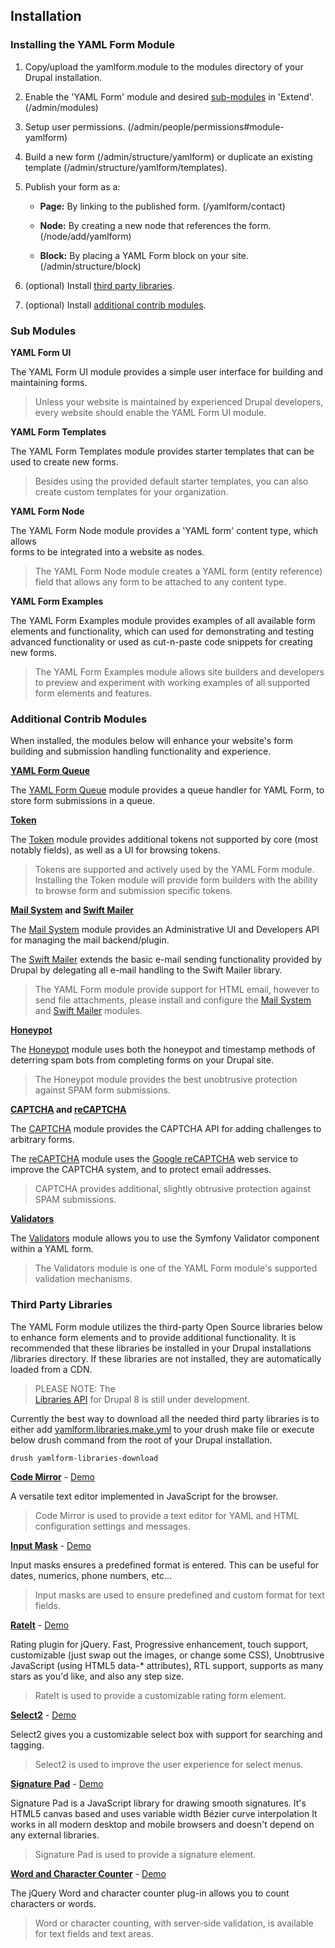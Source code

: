 Installation
------------

### Installing the YAML Form Module

1. Copy/upload the yamlform.module to the modules directory of your Drupal
   installation.

2. Enable the 'YAML Form' module and desired [sub-modules](#sub-modules) in 'Extend'. 
   (/admin/modules)

3. Setup user permissions. (/admin/people/permissions#module-yamlform)

4. Build a new form (/admin/structure/yamlform)
   or duplicate an existing template (/admin/structure/yamlform/templates).
   
5. Publish your form as a:

    - **Page:** By linking to the published form.
      (/yamlform/contact)  

    - **Node:** By creating a new node that references the form.
      (/node/add/yamlform)

    - **Block:** By placing a YAML Form block on your site.
      (/admin/structure/block)

6. (optional) Install [third party libraries](#third-party-libraries).

7. (optional) Install [additional contrib modules](#additional-contrib-modules).


### Sub Modules

**YAML Form UI**

The YAML Form UI module provides a simple user interface for building and 
maintaining forms.

> Unless your website is maintained by experienced Drupal developers, 
> every website should enable the YAML Form UI module. 

**YAML Form Templates**

The YAML Form Templates module provides starter templates that can be used 
to create new forms. 

> Besides using the provided default starter templates, you can also create 
> custom templates for your organization.

**YAML Form Node**

The YAML Form Node module provides a 'YAML form' content type, which allows  
forms to be integrated into a website as nodes.

> The YAML Form Node module creates a YAML form (entity reference) field
> that allows any form to be attached to any content type.  

**YAML Form Examples**

The YAML Form Examples module provides examples of all available form elements 
and functionality, which can used for demonstrating and testing advanced 
functionality or used as cut-n-paste code snippets for creating new forms.

> The YAML Form Examples module allows site builders and developers to 
> preview and experiment with working examples of all supported form elements 
> and features.

### Additional Contrib Modules 

When installed, the modules below will enhance your website's form building and 
submission handling functionality and experience.

**[YAML Form Queue](https://www.drupal.org/project/token)**

The [YAML Form Queue](https://www.drupal.org/project/token) module provides a 
queue handler for YAML Form, to store form submissions in a queue.

**[Token](https://www.drupal.org/project/token)**

The [Token](https://www.drupal.org/project/token) module provides additional 
tokens not supported by core (most notably fields), as well as a UI for browsing 
tokens.

> Tokens are supported and actively used by the YAML Form module. Installing the
> Token module will provide form builders with the ability to browse form and 
> submission specific tokens. 

**[Mail System](https://www.drupal.org/project/mailsystem) and [Swift Mailer](https://www.drupal.org/project/swiftmailer)**

The [Mail System](https://www.drupal.org/project/mailsystem) module provides an 
Administrative UI and Developers API for managing the mail backend/plugin.
 
The [Swift Mailer](https://www.drupal.org/project/swiftmailer) extends the 
basic e-mail sending functionality provided by Drupal by delegating all e-mail
handling to the Swift Mailer library.

> The YAML Form module provide support for HTML email, however to send file 
> attachments, please install and configure the 
> [Mail System](https://www.drupal.org/project/mailsystem) and 
> [Swift Mailer](https://www.drupal.org/project/swiftmailer) modules.

**[Honeypot](https://www.drupal.org/project/honeypot)**

The [Honeypot](https://www.drupal.org/project/honeypot) module uses both the 
honeypot and timestamp methods of deterring spam bots from completing forms on 
your Drupal site.

> The Honeypot module provides the best unobtrusive protection against SPAM form submissions.

**[CAPTCHA](https://www.drupal.org/project/captcha) and [reCAPTCHA](https://www.drupal.org/project/recaptcha)**

The [CAPTCHA](https://www.drupal.org/project/captcha) module provides the 
CAPTCHA API for adding challenges to arbitrary forms.

The [reCAPTCHA](https://www.drupal.org/project/recaptcha) module uses the
[Google reCAPTCHA](https://www.google.com/recaptcha/intro/index.html) web 
service to improve the CAPTCHA system, and to protect email addresses.

> CAPTCHA provides additional, slightly obtrusive protection against SPAM 
> submissions.

**[Validators](https://www.drupal.org/project/validators)**

The [Validators](https://www.drupal.org/project/validators) module allows you 
to use the Symfony Validator component within a YAML form.

> The Validators module is one of the YAML Form module's supported 
> validation mechanisms.

### Third Party Libraries

The YAML Form module utilizes the third-party Open Source libraries below to 
enhance form elements and to provide additional functionality.  It is recommended 
that these libraries be installed in your Drupal installations /libraries 
directory.  If these libraries are not installed, they are automatically loaded 
from a CDN.

> PLEASE NOTE: The  
> [Libraries API](https://www.drupal.org/project/libraries) for Drupal 8 is 
> still under development.  

Currently the best way to download all the needed third party libraries is to 
either add [yamlform.libraries.make.yml](http://cgit.drupalcode.org/yamlform/tree/yamlform.libraries.make.yml)
to your drush make file or execute below drush command from the root of your 
Drupal installation.  

    drush yamlform-libraries-download    

**[Code Mirror](http://codemirror.net/)** - [Demo](http://codemirror.net/)

A versatile text editor implemented in JavaScript for the browser.

> Code Mirror is used to provide a text editor for YAML and HTML configuration
> settings and messages.

**[Input Mask](http://robinherbots.github.io/jquery.inputmask/)** - [Demo](http://robinherbots.github.io/jquery.inputmask/)

Input masks ensures a predefined format is entered. This can be useful for 
dates, numerics, phone numbers, etc...

> Input masks are used to ensure predefined and custom format for text fields.

**[RateIt](https://github.com/gjunge/rateit.js)** - [Demo](http://gjunge.github.io/rateit.js/examples/)

Rating plugin for jQuery. Fast, Progressive enhancement, touch support, 
customizable (just swap out the images, or change some CSS), Unobtrusive 
JavaScript (using HTML5 data-* attributes), RTL support, supports as many stars 
as you'd like, and also any step size.

> RateIt is used to provide a customizable rating form element.

**[Select2](https://select2.github.io/)** - [Demo](https://select2.github.io/examples.html)

Select2 gives you a customizable select box with support for searching and 
tagging.

> Select2 is used to improve the user experience for select menus.

**[Signature Pad](https://github.com/szimek/signature_pad)** - [Demo](http://szimek.github.io/signature_pad/)

Signature Pad is a JavaScript library for drawing smooth signatures. It's HTML5 
canvas based and uses variable width Bézier curve interpolation 
It works in all modern desktop and mobile browsers and doesn't depend on any 
external libraries.

> Signature Pad is used to provide a signature element.

**[Word and Character Counter](https://github.com/qwertypants/jQuery-Word-and-Character-Counter-Plugin)** - [Demo](http://qwertypants.github.io/jQuery-Word-and-Character-Counter-Plugin/)

The jQuery Word and character counter plug-in allows you to count characters
or words.

> Word or character counting, with server-side validation, is available for text 
> fields and text areas.
